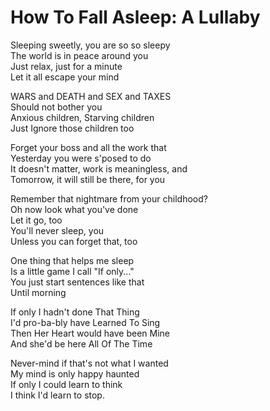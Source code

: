 # How To Fall Asleep: A Lullaby

Sleeping sweetly, you are so so sleepy\
The world is in peace around you\
Just relax, just for a minute\
Let it all escape your mind

WARS and DEATH and SEX and TAXES\
Should not bother you\
Anxious children, Starving children\
Just Ignore those children too

Forget your boss and all the work that\
Yesterday you were s'posed to do\
It doesn't matter, work is meaningless, and\
Tomorrow, it will still be there, for you

Remember that nightmare from your childhood?\
Oh now look what you've done\
Let it go, too\
You'll never sleep, you\
Unless you can forget that, too

One thing that helps me sleep\
Is a little game I call "If only..."\
You just start sentences like that\
Until morning

If only I hadn't done That Thing\
I'd pro-ba-bly have Learned To Sing\
Then Her Heart would have been Mine\
And she'd be here All Of The Time

Never-mind if that's not what I wanted\
My mind is only happy haunted\
If only I could learn to think\
I think I'd learn to stop.
